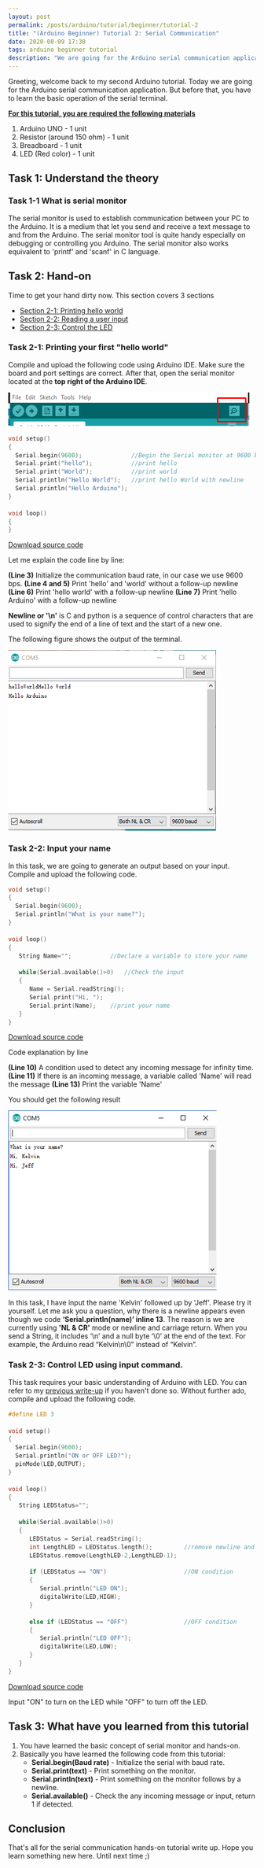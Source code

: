```yaml
---
layout: post
permalink: /posts/arduino/tutorial/beginner/tutorial-2
title: "(Arduino Beginner) Tutorial 2: Serial Communication"
date: 2020-08-09 17:30
tags: arduino beginner tutorial
description: "We are going for the Arduino serial communication application. But before that, you have to learn the basic operation of the serial terminal."
---
```


Greeting, welcome back to my second Arduino tutorial. Today we are going for the Arduino serial communication application. But before that, you have to learn the basic operation of the serial terminal.

<u><b>For this tutorial, you are required the following materials</b></u>

1. Arduino UNO - 1 unit
1. Resistor (around 150 ohm) - 1 unit
1. Breadboard - 1 unit
1. LED (Red color) - 1 unit

## Task 1: Understand the theory

### Task 1-1 What is serial monitor

The serial monitor is used to establish communication between your PC to the Arduino. It is a medium that let you send and receive a text message to and from the Arduino. The serial monitor tool is quite handy especially on debugging or controlling you Arduino. The serial monitor also works equivalent to 'printf' and 'scanf' in C language.

## Task 2: Hand-on

Time to get your hand dirty now. This section covers 3 sections

- [Section 2-1: Printing hello world](#2-1)
- [Section 2-2: Reading a user input](#2-2)
- [Section 2-3: Control the LED](#2-3)

<span id="2-1"></span>

### Task 2-1: Printing your first "hello world"

Compile and upload the following code using Arduino IDE. Make sure the board and port settings are correct.  After that, open the serial monitor located at the **top right of the Arduino IDE**.

![serial monitor](/assets/images/arduino/tutorial/beginner/2020-08-09-tutorial-2/1.png)

```c++
void setup()
{
  Serial.begin(9600);              //Begin the Serial monitor at 9600 baud rate
  Serial.print("hello");           //print hello
  Serial.print("World");           //print world
  Serial.println("Hello World");   //print hello World with newline
  Serial.println("Hello Arduino");  
}

void loop()
{
}
```

<a href="https://github.com/DesKel/DesKel.github.io/blob/master/assets/script/arduino/tutorial/beginner/tutorial-2/tutorial-2-1.ino" class="btn btn-github"  target="_blank"><span class="icon"></span>Download source code</a>

Let me explain the code line by line:

**(Line 3)** Initialize the communication baud rate, in our case we use 9600 bps.
**(Line 4 and 5)** Print 'hello' and 'world' without a follow-up newline
**(Line 6)** Print 'hello world' with a follow-up newline
**(Line 7)** Print 'hello Arduino' with a follow-up newline

**Newline or '\n'** is C and python is a sequence of control characters that are used to signify the end of a line of text and the start of a new one.

The following figure shows the output of the terminal.

![output 2-1](/assets/images/arduino/tutorial/beginner/2020-08-09-tutorial-2/2.png)

<span id="2-2"></span>

### Task 2-2: Input your name

In this task, we are going to generate an output based on your input. Compile and upload the following code.

```c++
void setup()
{
  Serial.begin(9600);
  Serial.println("What is your name?");             
}

void loop()
{
   String Name="";           //Declare a variable to store your name

   while(Serial.available()>0)   //Check the input
   {
      Name = Serial.readString();
      Serial.print("Hi, ");
      Serial.print(Name);    //print your name  
   }
}
```

<a href="https://github.com/DesKel/DesKel.github.io/blob/master/assets/script/arduino/tutorial/beginner/tutorial-2/tutorial-2-2.ino" class="btn btn-github"  target="_blank"><span class="icon"></span>Download source code</a>

Code explanation by line

**(Line 10)** A condition used to detect any incoming message for infinity time.
**(Line 11)** If there is an incoming message, a variable called 'Name' will read the message
**(Line 13)** Print the variable 'Name'

You should get the following result

![output 2-2](/assets/images/arduino/tutorial/beginner/2020-08-09-tutorial-2/3.png)

In this task, I have input the name 'Kelvin' followed up by 'Jeff'. Please try it yourself. Let me ask you a question, why there is a newline appears even though we code **‘Serial.println(name)’ inline 13**. The reason is we are currently using **'NL & CR'** mode or newline and carriage return.  When you send a String, it includes ‘\n’ and a null byte ‘\0’  at the end of the text.  For example, the Arduino read “Kelvin\n\0” instead of “Kelvin”.

<span id="2-3"></span>

### Task 2-3: Control LED using input command.

This task requires your basic understanding of Arduino with LED. You can refer to my [previous write-up](https://deskel.github.io/posts/arduino/tutorial/beginner/tutorial-1) if you haven't done so. Without further ado, compile and upload the following code.

```c++
#define LED 3

void setup()
{
  Serial.begin(9600);
  Serial.println("ON or OFF LED?");  
  pinMode(LED,OUTPUT);
}

void loop()
{
   String LEDStatus="";          

   while(Serial.available()>0)   
   {
      LEDStatus = Serial.readString();          
      int LengthLED = LEDStatus.length();         //remove newline and null
      LEDStatus.remove(LengthLED-2,LengthLED-1);

      if (LEDStatus == "ON")                      //ON condition
      {
         Serial.println("LED ON");
         digitalWrite(LED,HIGH);
      }

      else if (LEDStatus == "OFF")                //OFF condition
      {
         Serial.println("LED OFF");
         digitalWrite(LED,LOW);
      }
   }
}
```

<a href="https://github.com/DesKel/DesKel.github.io/blob/master/assets/script/arduino/tutorial/beginner/tutorial-2/tutorial-2-3.ino" class="btn btn-github"  target="_blank"><span class="icon"></span>Download source code</a>

Input "ON" to turn on the LED while "OFF" to turn off the LED.

## Task 3: What have you learned from this tutorial

1. You have learned the basic concept of serial monitor and hands-on.
2. Basically you have learned the following code from this tutorial:
	- **Serial.begin(Baud rate)** - Initialize the serial with baud rate.
	- **Serial.print(text)** - Print something on the monitor.
	- **Serial.println(text)** - Print something on the monitor follows by a newline.
	- **Serial.available()** - Check the any incoming message or input, return 1 if detected.

## Conclusion

That's all for the serial communication hands-on tutorial write up. Hope you learn something new here. Until next time ;)
